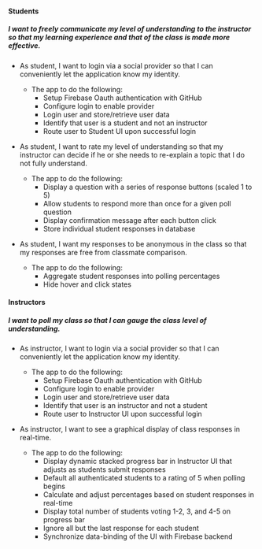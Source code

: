 #### Students

##### I want to freely communicate my level of understanding to the instructor so that my learning experience and that of the class is made more effective.

* As student, I want to login via a social provider so that I can conveniently let the application know my identity.

  * The app to do the following:
    * Setup Firebase Oauth authentication with GitHub
    * Configure login to enable provider
    * Login user and store/retrieve user data
    * Identify that user is a student and not an instructor
    * Route user to Student UI upon successful login

* As student, I want to rate my level of understanding so that my instructor can decide if he or she needs to re-explain a topic that I do not fully understand.

  * The app to do the following:  
    * Display a question with a series of response buttons (scaled 1 to 5)
    * Allow students to respond more than once for a given poll question
    * Display confirmation message after each button click
    * Store individual student responses in database

* As student, I want my responses to be anonymous in the class so that my responses are free from classmate comparison.

  * The app to do the following:
    * Aggregate student responses into polling percentages
    * Hide hover and click states


#### Instructors

##### I want to poll my class so that I can gauge the class level of understanding.

* As instructor, I want to login via a social provider so that I can conveniently let the application know my identity.

  * The app to do the following:
    * Setup Firebase Oauth authentication with GitHub
    * Configure login to enable provider
    * Login user and store/retrieve user data  
    * Identify that user is an instructor and not a student
    * Route user to Instructor UI upon successful login

* As instructor, I want to see a graphical display of class responses in real-time.

  * The app to do the following:
    * Display dynamic stacked progress bar in Instructor UI that adjusts as students submit responses
    * Default all authenticated students to a rating of 5 when polling begins
    * Calculate and adjust percentages based on student responses in real-time
    * Display total number of students voting 1-2, 3, and 4-5 on progress bar
    * Ignore all but the last response for each student
    * Synchronize data-binding of the UI with Firebase backend
